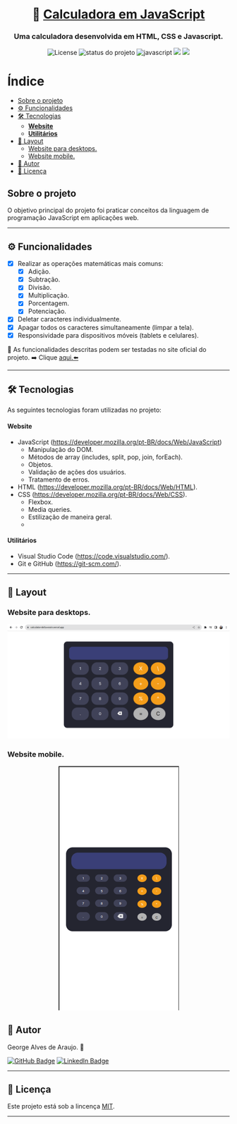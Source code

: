 <h1 align="center">
     🧮 <a href="https://calculator-delta-eosin.vercel.app" alt="site da calculadora em javascript"> Calculadora em JavaScript </a>
</h1>
<h3 align="center">
    Uma calculadora desenvolvida em HTML, CSS e Javascript. 
</h3>
<p align="center">
     <img alt="License" src="https://img.shields.io/badge/license-MIT-lightgreen">
     <img alt="status do projeto" src="https://img.shields.io/badge/status-conclu%C3%ADdo-blue">
     <img alt="javascript" src="https://img.shields.io/badge/JavaScript-yellow?logo=javascript&logoColor=white">
     <img src="https://img.shields.io/badge/HTML-orange?logo=html">
     <img src="https://img.shields.io/badge/CSS-blue?logo=css">
</p>

Índice
=================
<!--ts-->
- [Sobre o projeto](#sobre-o-projeto)
- [⚙️ Funcionalidades](#%EF%B8%8F-funcionalidades)
- [🛠️ Tecnologias](#%EF%B8%8F-tecnologias)
    + [**Website**](#website)
    + [**Utilitários**](#utilitários)
- [🎨 Layout](#-layout)
  * [Website para desktops.](#website-para-desktops)
  * [Website mobile.](#website-mobile)
- [🦸 Autor](#-autor)
- [📝 Licença](#-licença)
<!--te-->

## Sobre o projeto

O objetivo principal do projeto foi praticar conceitos da linguagem de programação JavaScript em aplicações web. 

---
## ⚙️ Funcionalidades

- [x] Realizar as operações matemáticas mais comuns:
  - [x] Adição.
  - [x] Subtração.
  - [x] Divisão.
  - [x] Multiplicação.
  - [x] Porcentagem.
  - [x] Potenciação.

- [x] Deletar caracteres individualmente.
- [x] Apagar todos os caracteres simultaneamente (limpar a tela).
- [x] Responsividade para dispositivos móveis (tablets e celulares).

<p> 👀 As funcionalidades descritas podem ser testadas no site oficial do projeto. ➡️ Clique <a href="https://calculator-delta-eosin.vercel.app">aqui.⬅️ </a></p>

---

## 🛠️ Tecnologias

As seguintes tecnologias foram utilizadas no projeto:

#### **Website** 
- JavaScript (https://developer.mozilla.org/pt-BR/docs/Web/JavaScript)
     - Manipulação do DOM.
     - Métodos de array (includes, split, pop, join, forEach).
     - Objetos.
     - Validação de ações dos usuários.
     - Tratamento de erros.
- HTML (https://developer.mozilla.org/pt-BR/docs/Web/HTML).
- CSS (https://developer.mozilla.org/pt-BR/docs/Web/CSS).
     - Flexbox.
     - Media queries.
     - Estilização de maneira geral.
     - 
#### **Utilitários**

- Visual Studio Code (https://code.visualstudio.com/).
- Git e GitHub (https://git-scm.com/).

--- 
## 🎨 Layout

### Website para desktops.
<img src="./screenshots/calculator-desktop.png" width="800px">

### Website mobile.
<p align="center">
     <img src="./screenshots/calculator-mobile.png">
</p>


## 🦸 Autor

George Alves de Araujo. 🚀

[![GitHub Badge](https://img.shields.io/badge/GitHub-black?logo=github&logoColor=white&link=mailto%3Ahttps%3A%2F%2Fwww.linkedin.com%2Fin%2Fgeorge-alves-de-araujo-35b58919b%2F
)](https://github.com/GeorgeeAraujo) [![LinkedIn Badge](https://img.shields.io/badge/George-blue?logo=linkedin&logoColor=white&link=mailto%3Ahttps%3A%2F%2Fwww.linkedin.com%2Fin%2Fgeorge-alves-de-araujo-35b58919b%2F
)](https://www.linkedin.com/in/george-alves-de-araujo-35b58919b/)

---

## 📝 Licença

Este projeto está sob a lincença [MIT](./LICENSE).

---


